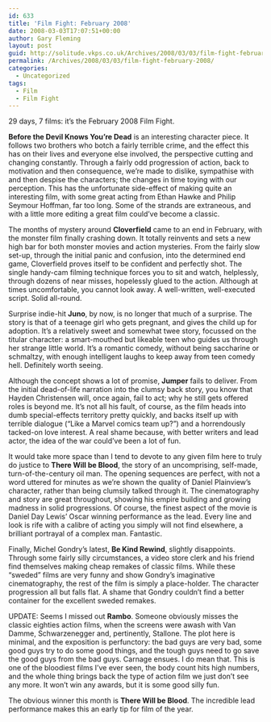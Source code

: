 ```yaml
---
id: 633
title: 'Film Fight: February 2008'
date: 2008-03-03T17:07:51+00:00
author: Gary Fleming
layout: post
guid: http://solitude.vkps.co.uk/Archives/2008/03/03/film-fight-february-2008/
permalink: /Archives/2008/03/03/film-fight-february-2008/
categories:
  - Uncategorized
tags:
  - Film
  - Film Fight
---
```

29 days, 7 films: it&#8217;s the February 2008 Film Fight.

**Before the Devil Knows You&#8217;re Dead** is an interesting character piece. It follows two brothers who botch a fairly terrible crime, and the effect this has on their lives and everyone else involved, the perspective cutting and changing constantly. Through a fairly odd progression of action, back to motivation and then consequence, we&#8217;re made to dislike, sympathise with and then despise the characters; the changes in time toying with our perception. This has the unfortunate side-effect of making quite an interesting film, with some great acting from Ethan Hawke and Philip Seymour Hoffman, far too long. Some of the strands are extraneous, and with a little more editing a great film could&#8217;ve become a classic.

The months of mystery around **Cloverfield** came to an end in February, with the monster film finally crashing down. It totally reinvents and sets a new high bar for both monster movies and action mysteries. From the fairly slow set-up, through the initial panic and confusion, into the determined end game, Cloverfield proves itself to be confident and perfectly shot. The single handy-cam filming technique forces you to sit and watch, helplessly, through dozens of near misses, hopelessly glued to the action. Although at times uncomfortable, you cannot look away. A well-written, well-executed script. Solid all-round.

Surprise indie-hit **Juno**, by now, is no longer that much of a surprise. The story is that of a teenage girl who gets pregnant, and gives the child up for adoption. It&#8217;s a relatively sweet and somewhat twee story, focussed on the titular character: a smart-mouthed but likeable teen who guides us through her strange little world. It&#8217;s a romantic comedy, without being saccharine or schmaltzy, with enough intelligent laughs to keep away from teen comedy hell. Definitely worth seeing.

Although the concept shows a lot of promise, **Jumper** fails to deliver. From the initial dead-of-life narration into the clumsy back story, you know that Hayden Christensen will, once again, fail to act; why he still gets offered roles is beyond me. It&#8217;s not all his fault, of course, as the film heads into dumb special-effects territory pretty quickly, and backs itself up with terrible dialogue (&#8220;Like a Marvel comics team up?&#8221;) and a horrendously tacked-on love interest. A real shame because, with better writers and lead actor, the idea of the war could&#8217;ve been a lot of fun.

It would take more space than I tend to devote to any given film here to truly do justice to **There Will be Blood**, the story of an uncomprising, self-made, turn-of-the-century oil man. The opening sequences are perfect, with not a word uttered for minutes as we&#8217;re shown the quality of Daniel Plainview&#8217;s character, rather than being clumsily talked through it. The cinematography and story are great throughout, showing his empire building and growing madness in solid progressions. Of course, the finest aspect of the movie is Daniel Day Lewis&#8217; Oscar winning performance as the lead. Every line and look is rife with a calibre of acting you simply will not find elsewhere, a brilliant portrayal of a complex man. Fantastic.

Finally, Michel Gondry&#8217;s latest, **Be Kind Rewind**, slightly disappoints. Through some fairly silly circumstances, a video store clerk and his friend find themselves making cheap remakes of classic films. While these &#8220;sweded&#8221; films are very funny and show Gondry&#8217;s imaginative cinematography, the rest of the film is simply a place-holder. The character progression all but falls flat. A shame that Gondry couldn&#8217;t find a better container for the excellent sweded remakes.

UPDATE: Seems I missed out **Rambo**. Someone obviously misses the classic eighties action films, when the screens were awash with Van Damme, Schwarzenegger and, pertinently, Stallone. The plot here is minimal, and the exposition is perfunctory: the bad guys are very bad, some good guys try to do some good things, and the tough guys need to go save the good guys from the bad guys. Carnage ensues. I do mean that. This is one of the bloodiest films I&#8217;ve ever seen, the body count hits high numbers, and the whole thing brings back the type of action film we just don&#8217;t see any more. It won&#8217;t win any awards, but it is some good silly fun.

The obvious winner this month is **There Will be Blood**. The incredible lead performance makes this an early tip for film of the year.